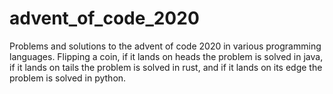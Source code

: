 ﻿# advent_of_code_2020
Problems and solutions to the advent of code 2020 in various programming languages.
Flipping a coin, if it lands on heads the problem is solved in java, if it lands on tails the problem is solved in rust, and if it lands on its edge the problem is solved in python.
